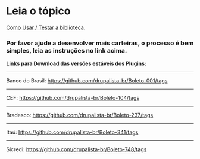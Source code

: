 # Leia o tópico
[Como Usar / Testar a biblioteca](https://github.com/drupalista-br/Boleto/blob/1.x-dev/README.md#1-como-usar--testar-a-biblioteca).

### Por favor ajude a desenvolver mais carteiras, o processo é bem simples, leia as instruções no link acima.

**Links para Download das versões estáveis dos Plugins:**  

***
Banco do Brasil: https://github.com/drupalista-br/Boleto-001/tags
***
CEF: https://github.com/drupalista-br/Boleto-104/tags
***
Bradesco: https://github.com/drupalista-br/Boleto-237/tags
***
Itaú: https://github.com/drupalista-br/Boleto-341/tags
***
Sicredi: https://github.com/drupalista-br/Boleto-748/tags
